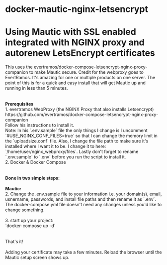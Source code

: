 # docker-mautic-nginx-letsencrypt
# Using Mautic with SSL enabled integrated with NGINX proxy and autorenew LetsEncrypt certificates
<p>This uses the evertramos/docker-compose-letsencrypt-nginx-proxy-companion to make Mautic secure. Credit for the webproxy goes to EvertRamos. It's amazing for one or multiple products on one server. The point of this is for a quick and easy install that will get Mautic up and running in less than 5 minutes.
<br>
<br>
  <br>
<strong>Prerequisites</strong><br>
1. evertramos WebProxy (the NGINX Proxy that also installs Letsencrypt)
  <br>https://github.com/evertramos/docker-compose-letsencrypt-nginx-proxy-companion
    <br>Follow his instructions to install it.<br>
Note: In his `.env.sample` file the only things I change is I uncomment `#USE_NGINX_CONF_FILES=true` so that I can change the memory limit in the `uploadsize.conf` file. Also, I change the file path to make sure it's installed where I want it to be. I change it to here: `/home/user/nginx_webproxy/files`. Lastly don't forget to rename `.env.sample` to `.env` before you run the script to install it.
  <br>
2. Docker & Docker Compose
<br>
  <br>
  <br>
<strong>Done in two simple steps:</strong>
<br>
  <br>
<strong>Mautic:</strong>
<br>
2. Change the .env.sample file to your information i.e. your domain(s), email, usnername, passwords, and install file paths and then rename it as `.env`. The docker-compose.yml file doesn't need any changes unless you'd like to change something.
<br>
  <br>
3. start up your project:
<br>
`docker-compose up -d`
<br>
  <br>
<br>
That's it!
<br>
  <br>
Adding your certificate may take a few minutes. Reload the browser until the Mautic setup screen shows up.</p>
